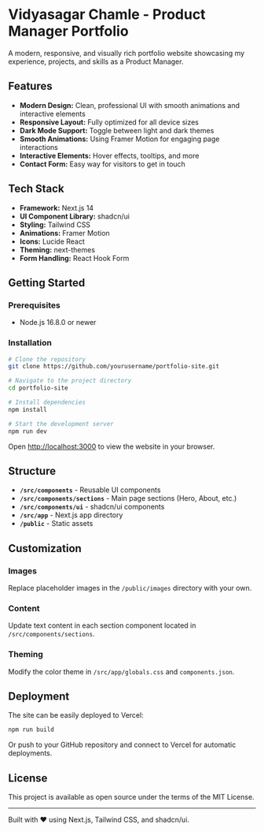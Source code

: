 # Vidyasagar Chamle - Product Manager Portfolio

A modern, responsive, and visually rich portfolio website showcasing my experience, projects, and skills as a Product Manager.

## Features

- **Modern Design:** Clean, professional UI with smooth animations and interactive elements
- **Responsive Layout:** Fully optimized for all device sizes
- **Dark Mode Support:** Toggle between light and dark themes
- **Smooth Animations:** Using Framer Motion for engaging page interactions
- **Interactive Elements:** Hover effects, tooltips, and more
- **Contact Form:** Easy way for visitors to get in touch

## Tech Stack

- **Framework:** Next.js 14
- **UI Component Library:** shadcn/ui
- **Styling:** Tailwind CSS 
- **Animations:** Framer Motion
- **Icons:** Lucide React
- **Theming:** next-themes
- **Form Handling:** React Hook Form

## Getting Started

### Prerequisites

- Node.js 16.8.0 or newer

### Installation

```bash
# Clone the repository
git clone https://github.com/yourusername/portfolio-site.git

# Navigate to the project directory
cd portfolio-site

# Install dependencies
npm install

# Start the development server
npm run dev
```

Open [http://localhost:3000](http://localhost:3000) to view the website in your browser.

## Structure

- **`/src/components`** - Reusable UI components
- **`/src/components/sections`** - Main page sections (Hero, About, etc.)
- **`/src/components/ui`** - shadcn/ui components
- **`/src/app`** - Next.js app directory
- **`/public`** - Static assets

## Customization

### Images
Replace placeholder images in the `/public/images` directory with your own.

### Content
Update text content in each section component located in `/src/components/sections`.

### Theming
Modify the color theme in `/src/app/globals.css` and `components.json`.

## Deployment

The site can be easily deployed to Vercel:

```bash
npm run build
```

Or push to your GitHub repository and connect to Vercel for automatic deployments.

## License

This project is available as open source under the terms of the MIT License.

---

Built with ❤️ using Next.js, Tailwind CSS, and shadcn/ui.

